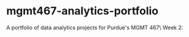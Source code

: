 # mgmt467-analytics-portfolio
A portfolio of data analytics projects for Purdue's MGMT 467\\
Week 2:
